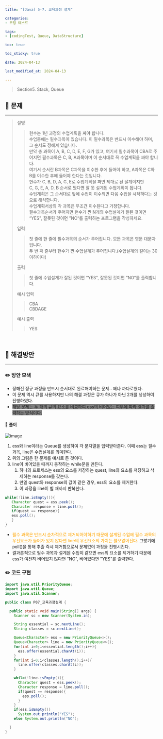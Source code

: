 ```yaml
---
title: "[Java] 5-7. 교육과정 설계"

categories:
- 코딩 테스트

tags:
- [codingTest, Queue, DataStructure]

toc: true

toc_sticky: true

date: 2024-04-13

last_modified_at: 2024-04-13

---
```


> Section5. Stack, Queue


## :round_pushpin: 문제

-----
>설명
> >현수는 1년 과정의 수업계획을 짜야 합니다.<br>
수업중에는 필수과목이 있습니다. 이 필수과목은 반드시 이수해야 하며, 그 순서도 정해져 있습니다.<br>
만약 총 과목이 A, B, C, D, E, F, G가 있고, 여기서 필수과목이 CBA로 주어지면 필수과목은 C, B, A과목이며 이 순서대로 꼭 수업계획을 짜야 합니다.<br>
여기서 순서란 B과목은 C과목을 이수한 후에 들어야 하고, A과목은 C와 B를 이수한 후에 들어야 한다는 것입니다.<br>
현수가 C, B, D, A, G, E로 수업계획을 짜면 제대로 된 설계이지만<br>
C, G, E, A, D, B 순서로 짰다면 잘 못 설계된 수업계획이 됩니다.<br>
수업계획은 그 순서대로 앞에 수업이 이수되면 다음 수업을 시작하다는 것으로 해석합니다.<br>
수업계획서상의 각 과목은 무조건 이수된다고 가정합니다.<br>
필수과목순서가 주어지면 현수가 짠 N개의 수업설계가 잘된 것이면 “YES", 잘못된 것이면 ”NO“를 출력하는 프로그램을 작성하세요.
>
> 입력
> > 첫 줄에 한 줄에 필수과목의 순서가 주어집니다. 모든 과목은 영문 대문자입니다.<br>
두 번 째 줄부터 현수가 짠 수업설계가 주어집니다.(수업설계의 길이는 30이하이다)
>
> 출력
> >첫 줄에 수업설계가 잘된 것이면 “YES", 잘못된 것이면 ”NO“를 출력합니다.
>
> 예시 입력
> >CBA<br>
CBDAGE
>
> 예시 출력
> >YES
<br>

## :round_pushpin: 해결방안

------
### :pencil2: 방안 모색
- 정해진 정규 과정을 반드시 순서대로 완료해야하는 문제.. 꽤나 까다로웠다.
- 이 문제 역시 큐를 사용하지만 나의 해결 과정은 큐가 하나가 아닌 2개를 생성하여 진행하였다.
- <span style="background-color:gray">해당 문제는 두 개의 큐의 요소를 비교하여 ess의 비어있는 여부에 따라 결과를 출력하는 방식이다. </span>

#### :notebook: 풀이
![image](https://github.com/wjd4204/wjd4204.github.io/assets/110841041/95d81c4a-ad68-40cd-87eb-d897638d4e1a)
1. ess와 line이라는 Queue를 생성하여 각 문자열을 입력받아준다. 이때 ess는 필수과목, line은 수업설계를 의미한다.
2. 위의 그림은 한 문제를 예시로 든 것이다.
3. line이 비어있을 때까지 동작하는 while문을 만든다.
   1. 하나의 프로세스는 ess의 요소를 저장하는 quest, line의 요소를 저장하고 삭제하는 response를 갖는다.
   2. 만일 quest와 response의 값이 같은 경우, ess의 요소를 제거한다.
   3. 이 과정을 line이 빌 때까지 반복한다.
``` java
while(!line.isEmpty()){
   Character quest = ess.peek();
   Character response = line.poll();
   if(quest == response){
   ess.poll();
   }
}
```

- <span style="color:orange"> 필수 과목은 반드시 순차적으로 제거되어야하기 때문에 설계된 수업에 필수 과목의 우선요소가 들어가 있지 않다면 line의 우선요소의 가치는 쓸모없어진다. </span> 그렇기에 poll()을 통해 추출 즉시 제거함으로서 문제없이 과정을 진행시킨다.
- 결과론적으로 필수 과목과 설계된 수업이 같으면 ess의 요소를 제거하기 때문에 ess가 여전히 비어있지 않다면 "NO",
비어있다면 "YES"를 출력한다.

### :pencil2: 코드 구현

```java
import java.util.PriorityQueue;
import java.util.Queue;
import java.util.Scanner;

public class P07_교육과정설계 {

  public static void main(String[] args) {
    Scanner sc = new Scanner(System.in);

    String essential = sc.nextLine();
    String classes = sc.nextLine();

    Queue<Character> ess = new PriorityQueue<>();
    Queue<Character> line = new PriorityQueue<>();
    for(int i=0;i<essential.length();i++){
      ess.offer(essential.charAt(i));
    }
    for(int i=0;i<classes.length();i++){
      line.offer(classes.charAt(i));
    }

    while(!line.isEmpty()){
      Character quest = ess.peek();
      Character response = line.poll();
      if(quest == response){
        ess.poll();
      }
    }
    if(ess.isEmpty())
      System.out.println("YES");
    else System.out.println("NO");

  }
}


```
